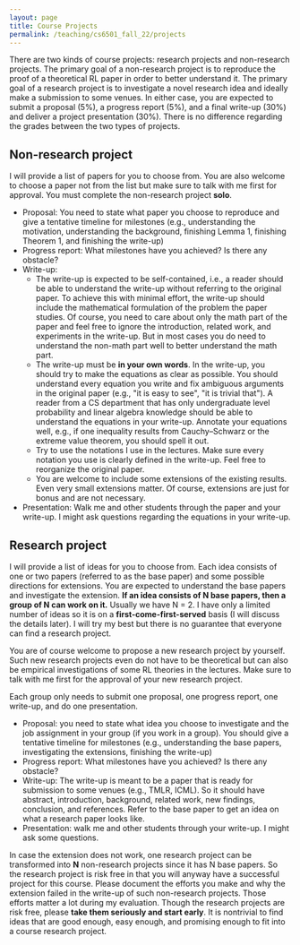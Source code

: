 ```yaml
---
layout: page
title: Course Projects 
permalink: /teaching/cs6501_fall_22/projects
---
```


There are two kinds of course projects: research projects and non-research projects.
The primary goal of a non-research project is to reproduce the proof of a theoretical RL paper in order to better understand it.
The primary goal of a research project is to investigate a novel research idea and ideally make a submission to some venues.
In either case,
you are expected to submit a proposal (5%), a progress report (5%), and a final write-up (30%) and deliver a project presentation (30%).
There is no difference regarding the grades between the two types of projects.  


## Non-research project
I will provide a list of papers for you to choose from. You are also welcome to choose a paper not from the list but make sure to talk with me first for approval.
You must complete the non-research project **solo**.

* Proposal: You need to state what paper you choose to reproduce and give a tentative timeline for milestones (e.g., understanding the motivation, understanding the background, finishing Lemma 1, finishing Theorem 1, and finishing the write-up)
* Progress report: What milestones have you achieved? Is there any obstacle?
* Write-up: 
  - The write-up is expected to be self-contained, i.e., a reader should be able to understand the write-up without referring to the original paper. To achieve this with minimal effort, the write-up should include the mathematical formulation of the problem the paper studies.
  Of course, you need to care about only the math part of the paper and feel free to ignore the introduction, related work, and experiments in the write-up. 
  But in most cases you do need to understand the non-math part well to better understand the math part.
  - The write-up must be **in your own words**. In the write-up, you should try to make the equations as clear as possible. You should understand every equation you write and fix ambiguous arguments in the original paper (e.g., "it is easy to see", "it is trivial that"). A reader from a CS department that has only undergraduate level probability and linear algebra knowledge should be able to understand the equations in your write-up. Annotate your equations well, e.g., if one inequality results from Cauchy–Schwarz or the extreme value theorem,
  you should spell it out.
  - Try to use the notations I use in the lectures. Make sure every notation you use is clearly defined in the write-up. Feel free to reorganize the original paper.
  - You are welcome to include some extensions of the existing results. Even very small extensions matter. Of course, extensions are just for bonus and are not necessary.
* Presentation: Walk me and other students through the paper and your write-up. I might ask questions regarding the equations in your write-up. 
<!-- The length of the presentation will be determined later based on the size of the class. -->

## Research project
I will provide a list of ideas for you to choose from. Each idea consists of one or two papers (referred to as the base paper) and some possible directions for extensions. You are expected to understand the base papers and investigate the extension.
**If an idea consists of N base papers, then a group of N can work on it.** 
Usually we have N = 2.
I have only a limited number of ideas so it is on a **first-come-first-served** basis (I will discuss the details later). I will try my best but there is no guarantee that everyone can find a research project. 

You are of course welcome to propose a new research project by yourself. 
Such new research projects even do not have to be theoretical but can also be empirical investigations of some RL theories in the lectures.
Make sure to talk with me first for the approval of your new research project.

Each group only needs to submit one proposal, one progress report, one write-up, and do one presentation.
* Proposal: you need to state what idea you choose to investigate and the job assignment in your group (if you work in a group).
You should give a tentative timeline for milestones (e.g., understanding the base papers, investigating the extensions, finishing the write-up)
* Progress report: What milestones have you achieved? Is there any obstacle?
* Write-up: The write-up is meant to be a paper that is ready for submission to some venues (e.g., TMLR, ICML). So it should have abstract, introduction, background, related work, new findings, conclusion, and references. Refer to the base paper to get an idea on what a research paper looks like.
* Presentation: walk me and other students through your write-up. I might ask some questions.

In case the extension does not work, one research project can be transformed into **N** non-research projects since it has N base papers. So the research project is risk free in that you will anyway have a successful project for this course. Please document the efforts you make and why the extension failed in the write-up of such non-research projects. Those efforts matter a lot during my evaluation. Though the research projects are risk free, please **take them seriously and start early**. It is nontrivial to find ideas that are good enough, easy enough, and promising enough to fit into a course research project.